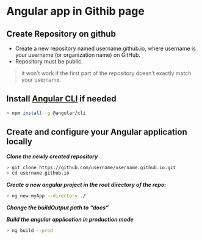# Angular app in Githib page

## Create Repository on github

- Create a new repository named username.github.io, where username is your username (or organization name) on GitHub. 
- Repository must be public.

> it won’t work if the first part of the repository doesn’t exactly match your username.

## Install [Angular CLI](https://angular.io/guide/setup-local) if needed

```bash
> npm install -g @angular/cli
```

## Create and configure your Angular application locally

***Clone the newly created repository***

```bash
> git clone https://github.com/username/username.github.io.git
> cd username.github.io
```

***Create a new angular project in the root directory of the repo:***

```bash
> ng new myApp --directory ./ 
```

***Change the buildOutput path to “docs”***

***Build the angular application in production mode***

```bash
> ng build --prod
```
